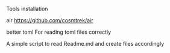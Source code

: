 Tools installation

air
https://github.com/cosmtrek/air

better toml
For reading toml files correctly



A simple script to read Readme.md and create files accordingly